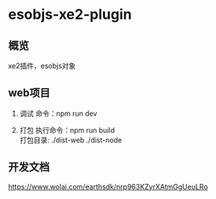 # esobjs-xe2-plugin

## 概览
xe2插件，esobjs对象

## web项目

1. 调试
命令：npm run dev  

2. 打包
执行命令：npm run build   
打包目录: ./dist-web  ./dist-node

## 开发文档
https://www.wolai.com/earthsdk/nrp963KZyrXAtmGgUeuLRo  